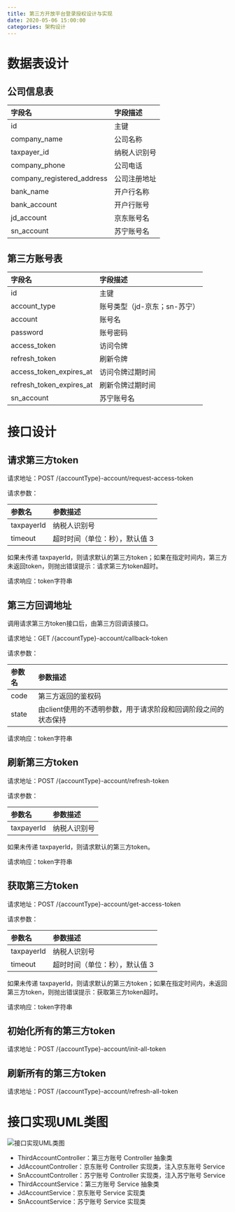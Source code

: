 ```yaml
---
title: 第三方开放平台登录授权设计与实现
date: 2020-05-06 15:00:00
categories: 架构设计
---
```

# 数据表设计
## 公司信息表
| 字段名 | 字段描述 |
| :--- | :--- |
| id | 主键 |
| company_name | 公司名称 |
| taxpayer_id | 纳税人识别号 |
| company_phone | 公司电话 |
| company_registered_address | 公司注册地址 |
| bank_name | 开户行名称 |
| bank_account | 开户行账号 |
| jd_account | 京东账号名 |
| sn_account | 苏宁账号名 |

## 第三方账号表
| 字段名 | 字段描述 |
| :--- | :--- |
| id | 主键 |
| account_type | 账号类型（jd-京东；sn-苏宁） |
| account | 账号名 |
| password | 账号密码 |
| access_token | 访问令牌 |
| refresh_token | 刷新令牌 |
| access_token_expires_at | 访问令牌过期时间 |
| refresh_token_expires_at | 刷新令牌过期时间 |
| sn_account | 苏宁账号名 |

# 接口设计
## 请求第三方token
请求地址：POST /{accountType}-account/request-access-token

请求参数：

| 参数名 | 参数描述 |
| :--- | :--- |
| taxpayerId | 纳税人识别号 |
| timeout | 超时时间（单位：秒），默认值 3 |

如果未传递 taxpayerId，则请求默认的第三方token；如果在指定时间内，第三方未返回token，则抛出错误提示：请求第三方token超时。

请求响应：token字符串

## 第三方回调地址
调用请求第三方token接口后，由第三方回调该接口。

请求地址：GET /{accountType}-account/callback-token

请求参数：

| 参数名 | 参数描述 |
| :--- | :--- |
| code | 第三方返回的鉴权码 |
| state | 由client使用的不透明参数，用于请求阶段和回调阶段之间的状态保持 |

请求响应：token字符串

## 刷新第三方token
请求地址：POST /{accountType}-account/refresh-token

请求参数：

| 参数名 | 参数描述 |
| :--- | :--- |
| taxpayerId | 纳税人识别号 |

如果未传递 taxpayerId，则请求默认的第三方token。

请求响应：token字符串

## 获取第三方token
请求地址：POST /{accountType}-account/get-access-token

请求参数：

| 参数名 | 参数描述 |
| :--- | :--- |
| taxpayerId | 纳税人识别号 |
| timeout | 超时时间（单位：秒），默认值 3 |

如果未传递 taxpayerId，则请求默认的第三方token；如果在指定时间内，未返回第三方token，则抛出错误提示：获取第三方token超时。

请求响应：token字符串

## 初始化所有的第三方token
请求地址：POST /{accountType}-account/init-all-token

## 刷新所有的第三方token
请求地址：POST /{accountType}-account/refresh-all-token

# 接口实现UML类图
![接口实现UML类图](/images/第三方登录授权接口实现UML类图.png)

* ThirdAccountController：第三方账号 Controller 抽象类
* JdAccountController：京东账号 Controller 实现类，注入京东账号 Service
* SnAccountController：苏宁账号 Controller 实现类，注入苏宁账号 Service
* ThirdAccountService：第三方账号 Service 抽象类
* JdAccountService：京东账号 Service 实现类
* SnAccountService：苏宁账号 Service 实现类




